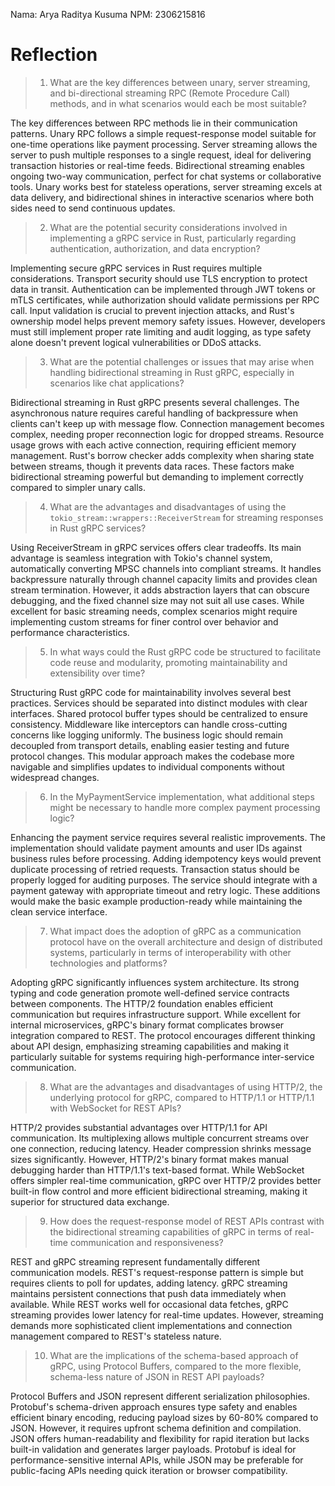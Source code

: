 Nama: Arya Raditya Kusuma
NPM: 2306215816

# Reflection
> 1. What are the key differences between unary, server streaming, and bi-directional streaming RPC (Remote Procedure Call) methods, and in what scenarios would each be most suitable?

The key differences between RPC methods lie in their communication patterns. Unary RPC follows a simple request-response model suitable for one-time operations like payment processing. Server streaming allows the server to push multiple responses to a single request, ideal for delivering transaction histories or real-time feeds. Bidirectional streaming enables ongoing two-way communication, perfect for chat systems or collaborative tools. Unary works best for stateless operations, server streaming excels at data delivery, and bidirectional shines in interactive scenarios where both sides need to send continuous updates.

> 2. What are the potential security considerations involved in implementing a gRPC service in Rust, particularly regarding authentication, authorization, and data encryption?

Implementing secure gRPC services in Rust requires multiple considerations. Transport security should use TLS encryption to protect data in transit. Authentication can be implemented through JWT tokens or mTLS certificates, while authorization should validate permissions per RPC call. Input validation is crucial to prevent injection attacks, and Rust's ownership model helps prevent memory safety issues. However, developers must still implement proper rate limiting and audit logging, as type safety alone doesn't prevent logical vulnerabilities or DDoS attacks.

> 3. What are the potential challenges or issues that may arise when handling bidirectional streaming in Rust gRPC, especially in scenarios like chat applications?

Bidirectional streaming in Rust gRPC presents several challenges. The asynchronous nature requires careful handling of backpressure when clients can't keep up with message flow. Connection management becomes complex, needing proper reconnection logic for dropped streams. Resource usage grows with each active connection, requiring efficient memory management. Rust's borrow checker adds complexity when sharing state between streams, though it prevents data races. These factors make bidirectional streaming powerful but demanding to implement correctly compared to simpler unary calls.

> 4. What are the advantages and disadvantages of using the `tokio_stream::wrappers::ReceiverStream` for streaming responses in Rust gRPC services?

Using ReceiverStream in gRPC services offers clear tradeoffs. Its main advantage is seamless integration with Tokio's channel system, automatically converting MPSC channels into compliant streams. It handles backpressure naturally through channel capacity limits and provides clean stream termination. However, it adds abstraction layers that can obscure debugging, and the fixed channel size may not suit all use cases. While excellent for basic streaming needs, complex scenarios might require implementing custom streams for finer control over behavior and performance characteristics.

> 5. In what ways could the Rust gRPC code be structured to facilitate code reuse and modularity, promoting maintainability and extensibility over time?

Structuring Rust gRPC code for maintainability involves several best practices. Services should be separated into distinct modules with clear interfaces. Shared protocol buffer types should be centralized to ensure consistency. Middleware like interceptors can handle cross-cutting concerns like logging uniformly. The business logic should remain decoupled from transport details, enabling easier testing and future protocol changes. This modular approach makes the codebase more navigable and simplifies updates to individual components without widespread changes.

> 6. In the MyPaymentService implementation, what additional steps might be necessary to handle more complex payment processing logic?

Enhancing the payment service requires several realistic improvements. The implementation should validate payment amounts and user IDs against business rules before processing. Adding idempotency keys would prevent duplicate processing of retried requests. Transaction status should be properly logged for auditing purposes. The service should integrate with a payment gateway with appropriate timeout and retry logic. These additions would make the basic example production-ready while maintaining the clean service interface.

> 7. What impact does the adoption of gRPC as a communication protocol have on the overall architecture and design of distributed systems, particularly in terms of interoperability with other technologies and platforms?

Adopting gRPC significantly influences system architecture. Its strong typing and code generation promote well-defined service contracts between components. The HTTP/2 foundation enables efficient communication but requires infrastructure support. While excellent for internal microservices, gRPC's binary format complicates browser integration compared to REST. The protocol encourages different thinking about API design, emphasizing streaming capabilities and making it particularly suitable for systems requiring high-performance inter-service communication.

> 8. What are the advantages and disadvantages of using HTTP/2, the underlying protocol for gRPC, compared to HTTP/1.1 or HTTP/1.1 with WebSocket for REST APIs?

HTTP/2 provides substantial advantages over HTTP/1.1 for API communication. Its multiplexing allows multiple concurrent streams over one connection, reducing latency. Header compression shrinks message sizes significantly. However, HTTP/2's binary format makes manual debugging harder than HTTP/1.1's text-based format. While WebSocket offers simpler real-time communication, gRPC over HTTP/2 provides better built-in flow control and more efficient bidirectional streaming, making it superior for structured data exchange.

> 9. How does the request-response model of REST APIs contrast with the bidirectional streaming capabilities of gRPC in terms of real-time communication and responsiveness?

REST and gRPC streaming represent fundamentally different communication models. REST's request-response pattern is simple but requires clients to poll for updates, adding latency. gRPC streaming maintains persistent connections that push data immediately when available. While REST works well for occasional data fetches, gRPC streaming provides lower latency for real-time updates. However, streaming demands more sophisticated client implementations and connection management compared to REST's stateless nature.

> 10. What are the implications of the schema-based approach of gRPC, using Protocol Buffers, compared to the more flexible, schema-less nature of JSON in REST API payloads?

Protocol Buffers and JSON represent different serialization philosophies. Protobuf's schema-driven approach ensures type safety and enables efficient binary encoding, reducing payload sizes by 60-80% compared to JSON. However, it requires upfront schema definition and compilation. JSON offers human-readability and flexibility for rapid iteration but lacks built-in validation and generates larger payloads. Protobuf is ideal for performance-sensitive internal APIs, while JSON may be preferable for public-facing APIs needing quick iteration or browser compatibility.